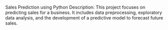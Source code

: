 Sales Prediction using Python Description: This project focuses on predicting sales for a business. It includes data preprocessing, exploratory data analysis, and the development of a predictive model to forecast future sales.
